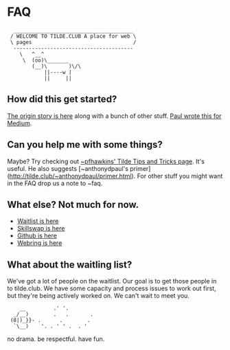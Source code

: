 
# FAQ

      _______________________________________
     / WELCOME TO TILDE.CLUB A place for web \
     \ pages                                 /
      ---------------------------------------
        \   ^__^
         \  (oo)\_______
            (__)\       )\/\
                ||----w |
                ||     ||


## How did this get started?

[The origin story is here](http://tilde.club/~ford/) along with a bunch of other stuff. [Paul wrote this for Medium](https://medium.com/message/tilde-club-i-had-a-couple-drinks-and-woke-up-with-1-000-nerds-a8904f0a2ebf).

## Can you help me with some things?

Maybe? 
Try checking out [~pfhawkins' Tilde Tips and Tricks page](http://tilde.club/~pfhawkins/tipsntricks.html). It's useful. He also suggests [~anthonydpaul's primer] (http://tilde.club/~anthonydpaul/primer.html).
For other stuff you might want in the FAQ drop us a note to ~faq.

## What else? Not much for now.
- [Waitlist is here](http://goo.gl/forms/gRMRT1YBU4)
- [Skillswap is here](http://goo.gl/forms/LT2bDgtmwH)
- [Github is here](https://github.com/tildeclub/tilde.club)
- [Webring is here](http://tilde.club/~harper/link.html?action=join)

## What about the waitling list?

We've got a lot of people on the waitlist. Our goal is to get those people in to tilde.club. We have some capacity and process issues to work out first, but they're being actively worked on. We can't wait to meet you.

        __         .' '.
      _/__)        .   .       .
     (8|)_}}- .      .        .
      `\__)    '. . ' ' .  . '

no drama. be respectful. have fun. 
